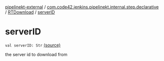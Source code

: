 [pipelinekt-external](../../index.md) / [com.code42.jenkins.pipelinekt.internal.step.declarative](../index.md) / [RTDownload](index.md) / [serverID](./server-i-d.md)

# serverID

`val serverID: Str` [(source)](https://github.com/code42/pipelinekt/tree/master/internal/src/main/kotlin/com/code42/jenkins/pipelinekt/internal/step/declarative/RTDownload.kt#L22)

the server id to download from

